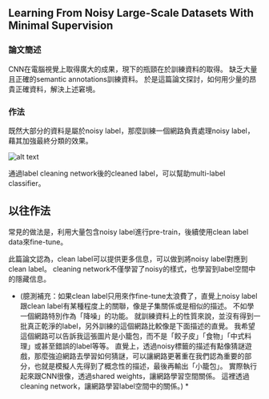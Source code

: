 
## Learning From Noisy Large-Scale Datasets With Minimal Supervision 


### 論文簡述

CNN在電腦視覺上取得廣大的成果，現下的瓶頸在於訓練資料的取得。
缺乏大量且正確的semantic annotations訓練資料。
於是這篇論文探討，如何用少量的昂貴正確資料，解決上述窘境。

### 作法

既然大部分的資料是屬於noisy label，那麼訓練一個網路負責處理noisy label，藉其加強最終分類的效果。

![alt text](https://github.com/k123321141/paper_notes/blob/master/assignment_1/Lecture_03/img1.png "Figure 2. High-level overview of our approach. Noisy input la- bels are cleaned and then used as targets for the final classifier. The label cleaning network and the multi-label classifier are jointly trained and share visual features from a deep convnet. The clean- ing network is supervised by the small set of clean annotations (not shown) while the final classifier utilizes both the clean data and the much larger noisy data.")

通過label cleaning network後的cleaned label，可以幫助multi-label classifier。

## 以往作法

常見的做法是，利用大量包含noisy label進行pre-train，後續使用clean label data來fine-tune。

此篇論文認為，clean label可以提供更多信息，可以做到將noisy label對應到clean label。
cleaning network不僅學習了noisy的樣式，也學習到label空間中的隱藏信息。
* (臆測補充：如果clean label只用來作fine-tune太浪費了，直覺上noisy label跟clean label有某種程度上的關聯，像是子集關係或是相似的描述。
不如學一個網路特別作為「降噪」的功能。
就訓練資料上的性質來說，並沒有得到一批真正乾淨的label，另外訓練的這個網路比較像是下面描述的直覺。
我希望這個網路可以告訴我這張圖片是小籠包，而不是「餃子皮」「食物」「中式料理」或甚至錯誤的label等等。
直覺上，透過noisy標籤的描述有點像猜謎遊戲，那麼強迫網路去學習如何猜謎，可以讓網路更著重在我們認為重要的部分，也就是模擬人先得到了概念性的描述，最後再輸出「小籠包」。
實際執行起來跟CNN很像，透過shared weights，讓網路學習空間關係。
這裡透過cleaning network，讓網路學習label空間中的關係。) *


